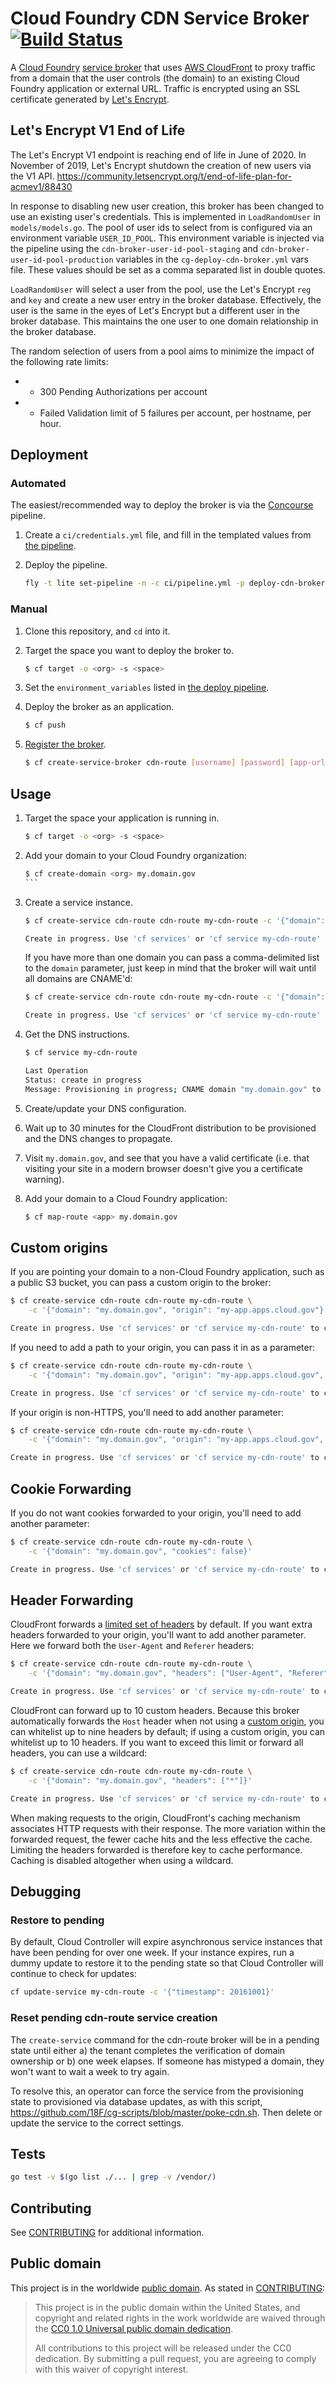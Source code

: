 # Cloud Foundry CDN Service Broker [![Build Status](https://travis-ci.org/18F/cf-cdn-service-broker.svg?branch=master)](https://travis-ci.org/18F/cf-cdn-service-broker)

A [Cloud Foundry](https://www.cloudfoundry.org/) [service broker](https://docs.cloudfoundry.org/services/) that uses [AWS CloudFront](https://aws.amazon.com/cloudfront/) to proxy traffic from a domain that the user controls (the domain) to an existing Cloud Foundry application or external URL. Traffic is encrypted using an SSL certificate generated by [Let's Encrypt](https://letsencrypt.org/).


## Let's Encrypt V1 End of Life

The Let's Encrypt V1 endpoint is reaching end of life in June of 2020. In November of 2019, Let's Encrypt shutdown the creation of new users via the V1 API. https://community.letsencrypt.org/t/end-of-life-plan-for-acmev1/88430

In response to disabling new user creation, this broker has been changed to use an existing user's credentials. This is implemented in `LoadRandomUser` in `models/models.go`. The pool of user ids to select from is configured via an environment variable `USER_ID_POOL`. This environment variable is injected via the pipeline using the `cdn-broker-user-id-pool-staging` and `cdn-broker-user-id-pool-production` variables in the `cg-deploy-cdn-broker.yml` vars file. These values should be set as a comma separated list in double quotes.

`LoadRandomUser` will select a user from the pool, use the Let's Encrypt `reg` and `key` and create a new user entry in the broker database. Effectively, the user is the same in the eyes of Let's Encrypt but a different user in the broker database. This maintains the one user to one domain relationship in the broker database.

The random selection of users from a pool aims to minimize the impact of the following rate limits:
 *	- 300 Pending Authorizations per account
 *	- Failed Validation limit of 5 failures per account, per hostname, per hour.

## Deployment

### Automated

The easiest/recommended way to deploy the broker is via the [Concourse](http://concourse.ci/) pipeline.

1. Create a `ci/credentials.yml` file, and fill in the templated values from [the pipeline](ci/pipeline.yml).
1. Deploy the pipeline.

    ```bash
    fly -t lite set-pipeline -n -c ci/pipeline.yml -p deploy-cdn-broker -l ci/credentials.yml
    ```

### Manual

1. Clone this repository, and `cd` into it.
1. Target the space you want to deploy the broker to.

    ```bash
    $ cf target -o <org> -s <space>
    ```

1. Set the `environment_variables` listed in [the deploy pipeline](ci/pipeline.yml).
1. Deploy the broker as an application.

    ```bash
    $ cf push
    ```

1. [Register the broker](http://docs.cloudfoundry.org/services/managing-service-brokers.html#register-broker).

    ```bash
    $ cf create-service-broker cdn-route [username] [password] [app-url] --space-scoped
    ```

## Usage

1. Target the space your application is running in.

    ```bash
    $ cf target -o <org> -s <space>
    ```

1. Add your domain to your Cloud Foundry organization:

    ````bash
    $ cf create-domain <org> my.domain.gov
    ```

1. Create a service instance.

    ```bash
    $ cf create-service cdn-route cdn-route my-cdn-route -c '{"domain": "my.domain.gov"}'

    Create in progress. Use 'cf services' or 'cf service my-cdn-route' to check operation status.
    ```

    If you have more than one domain you can pass a comma-delimited list to the `domain` parameter, just keep in mind that the broker will wait until all domains are CNAME'd:

    ```bash
    $ cf create-service cdn-route cdn-route my-cdn-route -c '{"domain": "my.domain.gov,www.my.domain.gov"}'

    Create in progress. Use 'cf services' or 'cf service my-cdn-route' to check operation status.
    ```

1. Get the DNS instructions.

    ```bash
    $ cf service my-cdn-route

    Last Operation
    Status: create in progress
    Message: Provisioning in progress; CNAME domain "my.domain.gov" to "d3kajwa62y9xrp.cloudfront.net."
    ```

1. Create/update your DNS configuration.

1. Wait up to 30 minutes for the CloudFront distribution to be provisioned and the DNS changes to propagate.

1. Visit `my.domain.gov`, and see that you have a valid certificate (i.e. that visiting your site in a modern browser doesn't give you a certificate warning).

1. Add your domain to a Cloud Foundry application:

    ```bash
    $ cf map-route <app> my.domain.gov
    ```

## Custom origins

If you are pointing your domain to a non-Cloud Foundry application, such as a public S3 bucket, you can pass a custom origin to the broker:

```bash
$ cf create-service cdn-route cdn-route my-cdn-route \
    -c '{"domain": "my.domain.gov", "origin": "my-app.apps.cloud.gov"}'

Create in progress. Use 'cf services' or 'cf service my-cdn-route' to check operation status.
```

If you need to add a path to your origin, you can pass it in as a parameter:

```bash
$ cf create-service cdn-route cdn-route my-cdn-route \
    -c '{"domain": "my.domain.gov", "origin": "my-app.apps.cloud.gov", "path": "/myfolder"}'

Create in progress. Use 'cf services' or 'cf service my-cdn-route' to check operation status.
```
    
If your origin is non-HTTPS, you'll need to add another parameter:

```bash
$ cf create-service cdn-route cdn-route my-cdn-route \
    -c '{"domain": "my.domain.gov", "origin": "my-app.apps.cloud.gov", "insecure_origin": true}'

Create in progress. Use 'cf services' or 'cf service my-cdn-route' to check operation status.
```

## Cookie Forwarding

If you do not want cookies forwarded to your origin, you'll need to add another parameter:

```bash
$ cf create-service cdn-route cdn-route my-cdn-route \
    -c '{"domain": "my.domain.gov", "cookies": false}'

Create in progress. Use 'cf services' or 'cf service my-cdn-route' to check operation status.
```

## Header Forwarding

CloudFront forwards a [limited set of headers](http://docs.aws.amazon.com/AmazonCloudFront/latest/DeveloperGuide/RequestAndResponseBehaviorCustomOrigin.html#request-custom-headers-behavior) by default. If you want extra headers forwarded to your origin, you'll want to add another parameter. Here we forward both the `User-Agent` and `Referer` headers:

```bash
$ cf create-service cdn-route cdn-route my-cdn-route \
    -c '{"domain": "my.domain.gov", "headers": ["User-Agent", "Referer"]}'

Create in progress. Use 'cf services' or 'cf service my-cdn-route' to check operation status.
```

CloudFront can forward up to 10 custom headers. Because this broker automatically forwards the `Host` header when not using a [custom origin](#custom-origins), you can whitelist up to nine headers by default; if using a custom origin, you can whitelist up to 10 headers. If you want to exceed this limit or forward all headers, you can use a wildcard:

```bash
$ cf create-service cdn-route cdn-route my-cdn-route \
    -c '{"domain": "my.domain.gov", "headers": ["*"]}'

Create in progress. Use 'cf services' or 'cf service my-cdn-route' to check operation status.
```

When making requests to the origin, CloudFront's caching mechanism associates HTTP requests with their response. The more variation within the forwarded request, the fewer cache hits and the less effective the cache. Limiting the headers forwarded is therefore key to cache performance. Caching is disabled altogether when using a wildcard.

## Debugging

### Restore to pending

By default, Cloud Controller will expire asynchronous service instances that have been pending for over one week. If your instance expires, run a dummy update
to restore it to the pending state so that Cloud Controller will continue to check for updates:

```bash
cf update-service my-cdn-route -c '{"timestamp": 20161001}'
```

### Reset pending cdn-route service creation

The `create-service` command for the cdn-route broker will be in a pending state until either a) the tenant completes the verification of domain ownership or b) one week elapses. If someone has mistyped a domain, they won't want to wait a week to try again.

To resolve this, an operator can force the service from the provisioning state to provisioned via database updates, as with this script, https://github.com/18F/cg-scripts/blob/master/poke-cdn.sh. Then delete or update the service to the correct settings.


## Tests

```bash
go test -v $(go list ./... | grep -v /vendor/)
```

## Contributing

See [CONTRIBUTING](CONTRIBUTING.md) for additional information.

## Public domain

This project is in the worldwide [public domain](LICENSE.md). As stated in [CONTRIBUTING](CONTRIBUTING.md):

> This project is in the public domain within the United States, and copyright and related rights in the work worldwide are waived through the [CC0 1.0 Universal public domain dedication](https://creativecommons.org/publicdomain/zero/1.0/).
>
> All contributions to this project will be released under the CC0 dedication. By submitting a pull request, you are agreeing to comply with this waiver of copyright interest.
